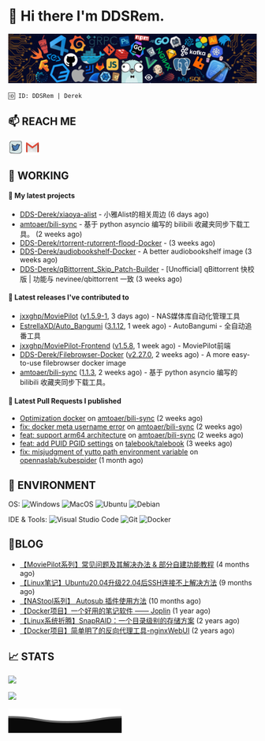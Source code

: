 # 👋 Hi there I'm DDSRem. 

![](https://raw.githubusercontent.com/DDS-Derek/.github/main/profile/assets/header_.png)

```
🆔 ID: DDSRem | Derek
```

## 📫 REACH ME
<p align="left">
<a href="https://twitter.com/ddsrem_derek" target="blank"><img align="center" src="https://raw.githubusercontent.com/DDS-Derek/.github/main/profile/assets/twitter.svg" alt="BEPb" height="30" width="30" /></a>
<a href="mailto:ddstomo@gmail.com" target="blank"><img align="center" src="https://raw.githubusercontent.com/DDS-Derek/.github/main/profile/assets/gmail.svg" alt="Gmail" height="30" width="30" /></a>
</p>

## 💼 WORKING

#### 🌱 My latest projects


- [DDS-Derek/xiaoya-alist](https://github.com/DDS-Derek/xiaoya-alist) - 小雅Alist的相关周边 (6 days ago)
- [amtoaer/bili-sync](https://github.com/amtoaer/bili-sync) - 基于 python asyncio 编写的 bilibili 收藏夹同步下载工具。 (2 weeks ago)
- [DDS-Derek/rtorrent-rutorrent-flood-Docker](https://github.com/DDS-Derek/rtorrent-rutorrent-flood-Docker) -  (3 weeks ago)
- [DDS-Derek/audiobookshelf-Docker](https://github.com/DDS-Derek/audiobookshelf-Docker) - A better audiobookshelf image (3 weeks ago)
- [DDS-Derek/qBittorrent_Skip_Patch-Builder](https://github.com/DDS-Derek/qBittorrent_Skip_Patch-Builder) - [Unofficial] qBittorrent 快校版 | 功能与 nevinee/qbittorrent 一致 (3 weeks ago)

#### 🔭 Latest releases I've contributed to

- [jxxghp/MoviePilot](https://github.com/jxxghp/MoviePilot) ([v1.5.9-1](https://github.com/jxxghp/MoviePilot/releases/tag/v1.5.9-1), 3 days ago) - NAS媒体库自动化管理工具
- [EstrellaXD/Auto_Bangumi](https://github.com/EstrellaXD/Auto_Bangumi) ([3.1.12](https://github.com/EstrellaXD/Auto_Bangumi/releases/tag/3.1.12), 1 week ago) - AutoBangumi - 全自动追番工具
- [jxxghp/MoviePilot-Frontend](https://github.com/jxxghp/MoviePilot-Frontend) ([v1.5.8](https://github.com/jxxghp/MoviePilot-Frontend/releases/tag/v1.5.8), 1 week ago) - MoviePilot前端
- [DDS-Derek/Filebrowser-Docker](https://github.com/DDS-Derek/Filebrowser-Docker) ([v2.27.0](https://github.com/DDS-Derek/Filebrowser-Docker/releases/tag/v2.27.0), 2 weeks ago) - A more easy-to-use filebrowser docker image
- [amtoaer/bili-sync](https://github.com/amtoaer/bili-sync) ([1.1.3](https://github.com/amtoaer/bili-sync/releases/tag/1.1.3), 2 weeks ago) - 基于 python asyncio 编写的 bilibili 收藏夹同步下载工具。

#### 🔨 Latest Pull Requests I published

- [Optimization docker](https://github.com/amtoaer/bili-sync/pull/17) on [amtoaer/bili-sync](https://github.com/amtoaer/bili-sync) (2 weeks ago)
- [fix: docker meta username error](https://github.com/amtoaer/bili-sync/pull/16) on [amtoaer/bili-sync](https://github.com/amtoaer/bili-sync) (2 weeks ago)
- [feat: support arm64 architecture](https://github.com/amtoaer/bili-sync/pull/15) on [amtoaer/bili-sync](https://github.com/amtoaer/bili-sync) (2 weeks ago)
- [feat: add PUID PGID settings](https://github.com/talebook/talebook/pull/341) on [talebook/talebook](https://github.com/talebook/talebook) (3 weeks ago)
- [fix: misjudgment of yutto path environment variable](https://github.com/opennaslab/kubespider/pull/387) on [opennaslab/kubespider](https://github.com/opennaslab/kubespider) (1 month ago)

## 🔧 ENVIRONMENT
OS:
![Windows](https://img.shields.io/badge/-Windows-0078D6?style=flat-square&logo=windows&logoColor=white)
![MacOS](https://img.shields.io/badge/-Mac_OS-AAA?style=flat-square&logo=macos&logoColor=white)
![Ubuntu](https://img.shields.io/badge/-Ubuntu-DD4814?style=flat-square&logo=ubuntu&logoColor=white)
![Debian](https://img.shields.io/badge/-Debian-73BA25?style=flat-square&logo=debian&logoColor=white)  

IDE & Tools:
![Visual Studio Code](https://img.shields.io/badge/-Visual_Studio_Code-007ACC?style=flat-square&logo=visual-studio-code&logoColor=white)
![Git](https://img.shields.io/badge/-Git-F05032?style=flat-square&logo=git&logoColor=white)
![Docker](https://img.shields.io/badge/-Docker-2496ed?style=flat-square&logo=Docker&logoColor=white)

## 📜BLOG

- [【MoviePilot系列】常见问题及其解决办法 &amp; 部分自建功能教程](https://blog.ddsrem.com/archives/moviepilot-issue-solution-outorial) (4 months ago)
- [【Linux笔记】Ubuntu20.04升级22.04后SSH连接不上解决方法](https://blog.ddsrem.com/archives/fix-ubuntu2204-ssh) (9 months ago)
- [【NAStool系列】 Autosub 插件使用方法](https://blog.ddsrem.com/archives/nastool-autosub-use-way) (10 months ago)
- [【Docker项目】一个好用的笔记软件 —— Joplin](https://blog.ddsrem.com/archives/joplin) (1 year ago)
- [【Linux系统折腾】SnapRAID：一个目录级别的存储方案](https://blog.ddsrem.com/archives/snapraid) (2 years ago)
- [【Docker项目】简单明了的反向代理工具-nginxWebUI](https://blog.ddsrem.com/archives/nginxwebui) (2 years ago)

## 📈 STATS

![](https://github-readme-stats.vercel.app/api?username=DDSDerek&show_icons=true&theme=radical)

![](https://github-readme-stats.vercel.app/api?username=DDSRem&show_icons=true&theme=dark)

![](https://raw.githubusercontent.com/DDS-Derek/.github/main/profile/assets/Bottom_down.svg)
